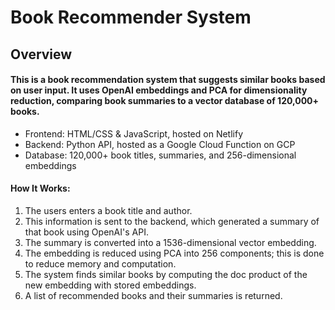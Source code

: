 # Book Recommender System
## Overview

#### This is a book recommendation system that suggests similar books based on user input. It uses OpenAI embeddings and PCA for dimensionality reduction, comparing book summaries to a vector database of 120,000+ books.
<ul>
    <li>Frontend: HTML/CSS & JavaScript, hosted on Netlify</li>
    <li>Backend: Python API, hosted as a Google Cloud Function on GCP</li>
    <li>Database: 120,000+ book titles, summaries, and 256-dimensional embeddings</li>
</ul>

#### How It Works:
1. The users enters a book title and author.
2. This information is sent to the backend, which generated a summary of that book using OpenAI's API.
3. The summary is converted into a 1536-dimensional vector embedding.
4. The embedding is reduced using PCA into 256 components; this is done to reduce memory and computation.
5. The system finds similar books by computing the doc product of the new embedding with stored embeddings.
6. A list of recommended books and their summaries is returned.
